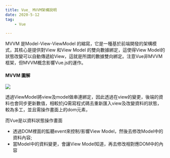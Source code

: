 ```yaml
---
title: Vue_ MVVM架構說明
date: 2020-5-12
tag: 
    - Vue

---
```


MVVM 是Model-View-ViewModel 的縮寫，它是一種基於前端開發的架構模式，其核心是提供對View 和View Model 的雙向數據綁定，這使得View Model的狀態改變可以自動傳遞給View，這就是所謂的數據雙向綁定。注意Vue非MVVM框架，但MVVM概念影響Vue.js的運作。



#### MVVM 圖解
![](https://i.imgur.com/XXk7MDf.png)

透過ViewModel將view及model做串連綁定，因此透過在view的變更，後端的資料也會同步更新數值，相較於jQ需寫程式碼去重新匯入view及改變資料的狀態，較為多工，並且需操作畫面上的dom元素，

而Vue是以資料狀態操作畫面
- 透過DOM裡面的監聽event來控制/影響View Model，然後去修改Model中的資料內容;
- 當Model中的資料變更，會讓View Model知道，再去修改相對應DOM中的內容

